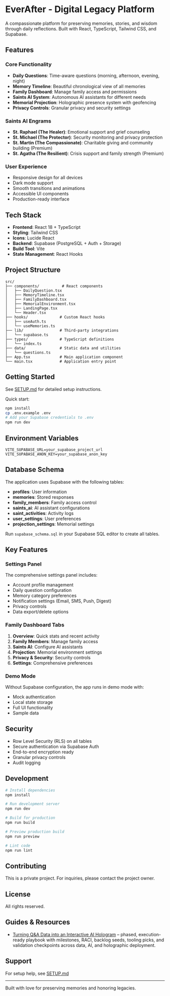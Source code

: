 # EverAfter - Digital Legacy Platform

A compassionate platform for preserving memories, stories, and wisdom through daily reflections. Built with React, TypeScript, Tailwind CSS, and Supabase.

## Features

### Core Functionality
- **Daily Questions**: Time-aware questions (morning, afternoon, evening, night)
- **Memory Timeline**: Beautiful chronological view of all memories
- **Family Dashboard**: Manage family access and permissions
- **Saints AI System**: Autonomous AI assistants for different needs
- **Memorial Projection**: Holographic presence system with geofencing
- **Privacy Controls**: Granular privacy and security settings

### Saints AI Engrams
- **St. Raphael (The Healer)**: Emotional support and grief counseling
- **St. Michael (The Protector)**: Security monitoring and privacy protection  
- **St. Martin (The Compassionate)**: Charitable giving and community building (Premium)
- **St. Agatha (The Resilient)**: Crisis support and family strength (Premium)

### User Experience
- Responsive design for all devices
- Dark mode support
- Smooth transitions and animations
- Accessible UI components
- Production-ready interface

## Tech Stack

- **Frontend**: React 18 + TypeScript
- **Styling**: Tailwind CSS
- **Icons**: Lucide React
- **Backend**: Supabase (PostgreSQL + Auth + Storage)
- **Build Tool**: Vite
- **State Management**: React Hooks

## Project Structure

```
src/
├── components/          # React components
│   ├── DailyQuestion.tsx
│   ├── MemoryTimeline.tsx
│   ├── FamilyDashboard.tsx
│   ├── MemorialEnvironment.tsx
│   ├── LandingPage.tsx
│   └── Header.tsx
├── hooks/              # Custom React hooks
│   ├── useAuth.ts
│   └── useMemories.ts
├── lib/                # Third-party integrations
│   └── supabase.ts
├── types/              # TypeScript definitions
│   └── index.ts
├── data/               # Static data and utilities
│   └── questions.ts
├── App.tsx             # Main application component
└── main.tsx            # Application entry point
```

## Getting Started

See [SETUP.md](./SETUP.md) for detailed setup instructions.

Quick start:
```bash
npm install
cp .env.example .env
# Add your Supabase credentials to .env
npm run dev
```

## Environment Variables

```env
VITE_SUPABASE_URL=your_supabase_project_url
VITE_SUPABASE_ANON_KEY=your_supabase_anon_key
```

## Database Schema

The application uses Supabase with the following tables:
- **profiles**: User information
- **memories**: Stored responses
- **family_members**: Family access control
- **saints_ai**: AI assistant configurations  
- **saint_activities**: Activity logs
- **user_settings**: User preferences
- **projection_settings**: Memorial settings

Run `supabase_schema.sql` in your Supabase SQL editor to create all tables.

## Key Features

### Settings Panel
The comprehensive settings panel includes:
- Account profile management
- Daily question configuration
- Memory category preferences
- Notification settings (Email, SMS, Push, Digest)
- Privacy controls
- Data export/delete options

### Family Dashboard Tabs
1. **Overview**: Quick stats and recent activity
2. **Family Members**: Manage family access
3. **Saints AI**: Configure AI assistants
4. **Projection**: Memorial environment settings
5. **Privacy & Security**: Security controls
6. **Settings**: Comprehensive preferences

### Demo Mode
Without Supabase configuration, the app runs in demo mode with:
- Mock authentication
- Local state storage
- Full UI functionality
- Sample data

## Security

- Row Level Security (RLS) on all tables
- Secure authentication via Supabase Auth
- End-to-end encryption ready
- Granular privacy controls
- Audit logging

## Development

```bash
# Install dependencies
npm install

# Run development server
npm run dev

# Build for production
npm run build

# Preview production build
npm run preview

# Lint code
npm run lint
```

## Contributing

This is a private project. For inquiries, please contact the project owner.

## License

All rights reserved.

## Guides & Resources

- [Turning Q&A Data into an Interactive AI Hologram](./AI_Hologram_Guide.md) – phased, execution-ready playbook with milestones, RACI, backlog seeds, tooling picks, and validation checkpoints across data, AI, and holographic deployment.

## Support

For setup help, see [SETUP.md](./SETUP.md)

---

Built with love for preserving memories and honoring legacies.
